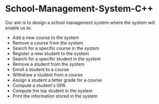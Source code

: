# School-Management-System-C++

Our aim is to design a school management system where the system will enable us to:
* Add a new course to the system
* Remove a course from the system
* Search for a specific course in the system
* Register a new student to the system
* Search for a specific student in the system
* Remove a student from the system
* Enroll a student to a course
* Withdraw a student from a course
* Assign a student a letter grade for a course
* Compute a student's GPA
* Compute the top student in the system
* Print the information stored in the system

